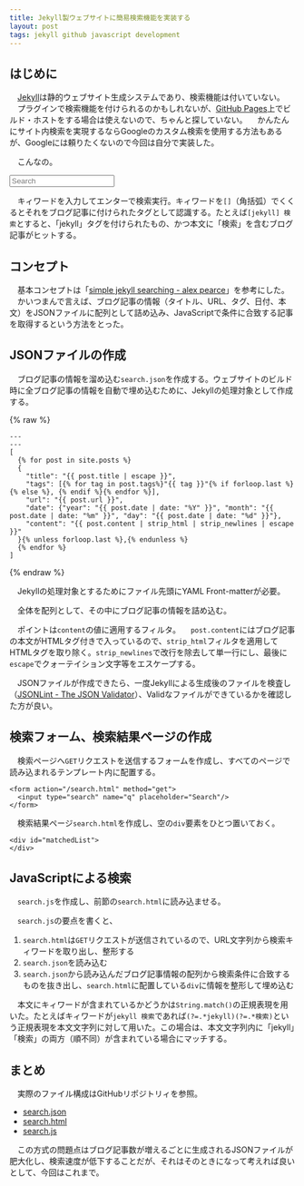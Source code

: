 ```yaml
---
title: Jekyll製ウェブサイトに簡易検索機能を実装する
layout: post
tags: jekyll github javascript development
---
```

## はじめに

　[Jekyll](http://jekyllrb.com)は静的ウェブサイト生成システムであり、検索機能は付いていない。
　プラグインで検索機能を付けられるのかもしれないが、[GitHub Pages](http://pages.github.com)上でビルド・ホストをする場合は使えないので、ちゃんと探していない。
　かんたんにサイト内検索を実現するならGoogleのカスタム検索を使用する方法もあるが、Googleには頼りたくないので今回は自分で実装した。

　こんなの。

<form action="/search.html" method="get">
  <input type="search" name="q" placeholder="Search"/>
</form>

　キィワードを入力してエンターで検索実行。キィワードを`[]`（角括弧）でくくるとそれをブログ記事に付けられたタグとして認識する。たとえば`[jekyll] 検索`とすると、「jekyll」タグを付けられたもの、かつ本文に「検索」を含むブログ記事がヒットする。

## コンセプト

　基本コンセプトは「[simple jekyll searching - alex pearce](https://alexpearce.me/2012/04/simple-jekyll-searching/)」を参考にした。
　かいつまんで言えば、ブログ記事の情報（タイトル、URL、タグ、日付、本文）をJSONファイルに配列として詰め込み、JavaScriptで条件に合致する記事を取得するという方法をとった。

## JSONファイルの作成

　ブログ記事の情報を溜め込む`search.json`を作成する。ウェブサイトのビルド時に全ブログ記事の情報を自動で埋め込むために、Jekyllの処理対象として作成する。

{% raw %}
```
---
---
[
  {% for post in site.posts %}
  {
    "title": "{{ post.title | escape }}",
    "tags": [{% for tag in post.tags%}"{{ tag }}"{% if forloop.last %}{% else %}, {% endif %}{% endfor %}],
    "url": "{{ post.url }}",
    "date": {"year": "{{ post.date | date: "%Y" }}", "month": "{{ post.date | date: "%m" }}", "day": "{{ post.date | date: "%d" }}"},
    "content": "{{ post.content | strip_html | strip_newlines | escape }}"
  }{% unless forloop.last %},{% endunless %}
  {% endfor %}
]
```
{% endraw %}

　Jekyllの処理対象とするためにファイル先頭にYAML Front-matterが必要。

　全体を配列として、その中にブログ記事の情報を詰め込む。

　ポイントは`content`の値に適用するフィルタ。
　`post.content`にはブログ記事の本文がHTMLタグ付きで入っているので、`strip_html`フィルタを適用してHTMLタグを取り除く。`strip_newlines`で改行を除去して単一行にし、最後に`escape`でクォーテイション文字等をエスケープする。

　JSONファイルが作成できたら、一度Jekyllによる生成後のファイルを検査し（[JSONLint - The JSON Validator](http://jsonlint.com)）、Validなファイルができているかを確認した方が良い。


## 検索フォーム、検索結果ページの作成

　検索ページへ`GET`リクエストを送信するフォームを作成し、すべてのページで読み込まれるテンプレート内に配置する。

```
<form action="/search.html" method="get">
  <input type="search" name="q" placeholder="Search"/>
</form>
```

　検索結果ページ`search.html`を作成し、空の`div`要素をひとつ置いておく。

```
<div id="matchedList">
</div>
```


## JavaScriptによる検索

　`search.js`を作成し、前節の`search.html`に読み込ませる。

　`search.js`の要点を書くと、

1. `search.html`は`GET`リクエストが送信されているので、URL文字列から検索キィワードを取り出し、整形する
2. `search.json`を読み込む
3. `search.json`から読み込んだブログ記事情報の配列から検索条件に合致するものを抜き出し、`search.html`に配置している`div`に情報を整形して埋め込む

　本文にキィワードが含まれているかどうかは`String.match()`の正規表現を用いた。たとえばキィワードが`jekyll 検索`であれば`(?=.*jekyll)(?=.*検索)`という正規表現を本文文字列に対して用いた。この場合は、本文文字列内に「jekyll」「検索」の両方（順不同）が含まれている場合にマッチする。


## まとめ

　実際のファイル構成はGitHubリポジトリィを参照。

- [search.json](https://github.com/GenjiApp/genjiapp.github.io/blob/master/search.json)
- [search.html](https://github.com/GenjiApp/genjiapp.github.io/blob/master/_layouts/search.html)
- [search.js](https://github.com/GenjiApp/genjiapp.github.io/blob/master/js/search.js)

　この方式の問題点はブログ記事数が増えるごとに生成されるJSONファイルが肥大化し、検索速度が低下することだが、それはそのときになって考えれば良いとして、今回はこれまで。
